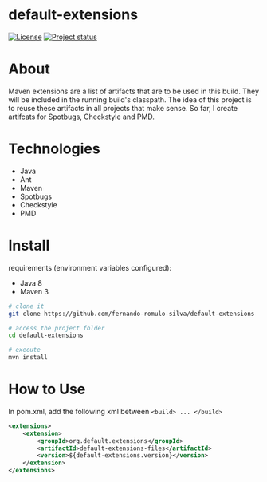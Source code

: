 # default-extensions

[![License](https://img.shields.io/badge/License-Apache%202.0-blue.svg)](https://opensource.org/licenses/Apache-2.0)
[![Project status](https://img.shields.io/badge/Project%20status-Maintenance-orange.svg)](https://img.shields.io/badge/Project%20status-Maintenance-orange.svg)

# About

Maven extensions are a list of artifacts that are to be used in this build. 
They will be included in the running build's classpath.
The idea of this project is to reuse these artifacts in all projects that make sense.
So far, I create artifcats for Spotbugs, Checkstyle and PMD.

# Technologies 

- Java
- Ant
- Maven
- Spotbugs
- Checkstyle
- PMD

# Install

requirements (environment variables configured): 
 - Java 8
 - Maven 3
 
```bash
# clone it
git clone https://github.com/fernando-romulo-silva/default-extensions

# access the project folder
cd default-extensions

# execute
mvn install
```

# How to Use

In pom.xml, add the following xml between `<build> ... </build>`

```xml
<extensions>
	<extension>
		<groupId>org.default.extensions</groupId>
		<artifactId>default-extensions-files</artifactId>
		<version>${default-extensions.version}</version>
	</extension>
</extensions>
```
